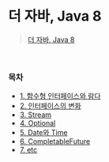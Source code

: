 # 더 자바, Java 8
> [더 자바, Java 8](https://www.inflearn.com/course/the-java-java8)
<br>

### 목차
- [1. 함수형 인터페이스와 람다](https://github.com/qlalzl9/TIL/blob/master/Java/Java8/functional_interfaces_lambda.md)
- [2. 인터페이스의 변화](https://github.com/qlalzl9/TIL/blob/master/Java/Java8/interface_change.md)
- [3. Stream](https://github.com/qlalzl9/TIL/blob/master/Java/Java8/stream.md)
- [4. Optional](https://github.com/qlalzl9/TIL/blob/master/Java/Java8/Optional.md)
- [5. Date와 Time]()
- [6. CompletableFuture]()
- [7. etc]()